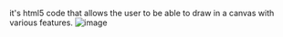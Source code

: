 it's html5 code that allows the user to be able to draw in a canvas with various features.
![image](https://github.com/user-attachments/assets/2200807c-c3b6-4380-a73b-40ca4431de42)
